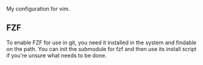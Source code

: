 My configuration for vim.

## FZF

To enable FZF for use in git, you need it installed in the system and findable
on the path. You can init the submodule for fzf and then use its install
script if you're unsure what needs to be done.
